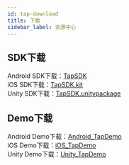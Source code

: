 ```yaml
---
id: tap-download
title: 下载
sidebar_label: 资源中心
---
```


## SDK下载  
Android SDK下载：[TapSDK](https://github.com/xindong/TapSDKAndroid/releases)  
iOS SDK下载：[TapSDK.kit](#)  
Unity SDK下载：[TapSDK.unitypackage](https://github.com/xindong/TAPSDK_UPM/releases)  

## Demo下载  

Android Demo下载：[Android_TapDemo](https://github.com/xindong/TapSDKAndroid)  
iOS Demo下载：[iOS_TapDemo](#)  
Unity Demo下载：[Unity_TapDemo](#)  
